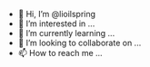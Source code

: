 - 👋 Hi, I’m @lioilspring
- 👀 I’m interested in ...
- 🌱 I’m currently learning ...
- 💞️ I’m looking to collaborate on ...
- 📫 How to reach me ...

<!---
lioilspring/lioilspring is a ✨ special ✨ repository because its `README.md` (this file) appears on your GitHub profile.
You can click the Preview link to take a look at your changes.
--->
